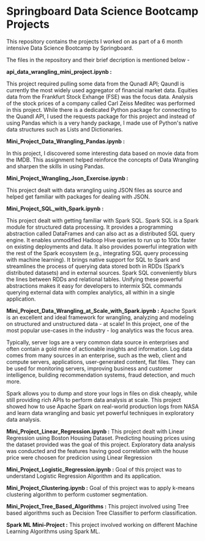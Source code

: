 # Springboard Data Science Bootcamp Projects
This repository contains the projects I worked on as part of a 6 month intensive Data Science Bootcamp by Springboard.


The files in the repository and their brief decription is mentioned below - 

**api_data_wrangling_mini_project.ipynb :**

This project required pulling some data from the Qunadl API; Qaundl is currently the most widely used aggregator of financial market data. Equities data from the Frankfurt Stock Exhange (FSE) was the focus data. Analysis of the stock prices of a company called Carl Zeiss Meditec was performed in this project.
While there is a dedicated Python package for connecting to the Quandl API, I used the requests package for this project and instead of using Pandas which is a very handy package, I made use of Python's native data structures such as Lists and Dictionaries.

**Mini_Project_Data_Wrangling_Pandas.ipynb :**

In this project, I discovered some interesting data based on movie data from the IMDB.
This assignment helped reinforce the concepts of Data Wrangling and sharpen the skills in using Pandas. 

**Mini_Project_Wrangling_Json_Exercise.ipynb :**

This project dealt with data wrangling using JSON files as source and helped get familiar with packages for dealing with JSON.

**Mini_Project_SQL_with_Spark.ipynb :**

This project dealt with getting familiar with Spark SQL.
Spark SQL is a Spark module for structured data processing. It provides a programming abstraction called DataFrames and can also act as a distributed SQL query engine. It enables unmodified Hadoop Hive queries to run up to 100x faster on existing deployments and data. It also provides powerful integration with the rest of the Spark ecosystem (e.g., integrating SQL query processing with machine learning).
It brings native support for SQL to Spark and streamlines the process of querying data stored both in RDDs (Spark’s distributed datasets) and in external sources. Spark SQL conveniently blurs the lines between RDDs and relational tables. Unifying these powerful abstractions makes it easy for developers to intermix SQL commands querying external data with complex analytics, all within in a single application. 

**Mini_Project_Data_Wrangling_at_Scale_with_Spark.ipynb :**
Apache Spark is an excellent and ideal framework for wrangling, analyzing and modeling on structured and unstructured data - at scale! In this project, one of the most popular use-cases in the industry - log analytics was the focus area.

Typically, server logs are a very common data source in enterprises and often contain a gold mine of actionable insights and information. Log data comes from many sources in an enterprise, such as the web, client and compute servers, applications, user-generated content, flat files. They can be used for monitoring servers, improving business and customer intelligence, building recommendation systems, fraud detection, and much more.

Spark allows you to dump and store your logs in files on disk cheaply, while still providing rich APIs to perform data analysis at scale. This project showed how to use Apache Spark on real-world production logs from NASA and learn data wrangling and basic yet powerful techniques in exploratory data analysis.

**Mini_Project_Linear_Regression.ipynb :**
This project dealt with Linear Regression using Boston Housing Dataset. Predicting housing prices using the dataset provided was the goal of this project. Exploratory data analysis was conducted and the features having good correlation with the house price were choosen for predicion using Linear Regression

**Mini_Project_Logistic_Regression.ipynb :**
Goal of this project was to understand Logistic Regression Algorithm and its application.

**Mini_Project_Clustering.ipynb :**
Goal of this project was to apply k-means clustering algorithm to perform customer segmentation.

**Mini_Project_Tree_Based_Algorithms  :**
This project involved using Tree based algorithms such as Decision Tree Classifier to perform classification.

**Spark ML Mini-Project :** 
This project involved working on different Machine Learning Algorithms using Spark ML.
    
